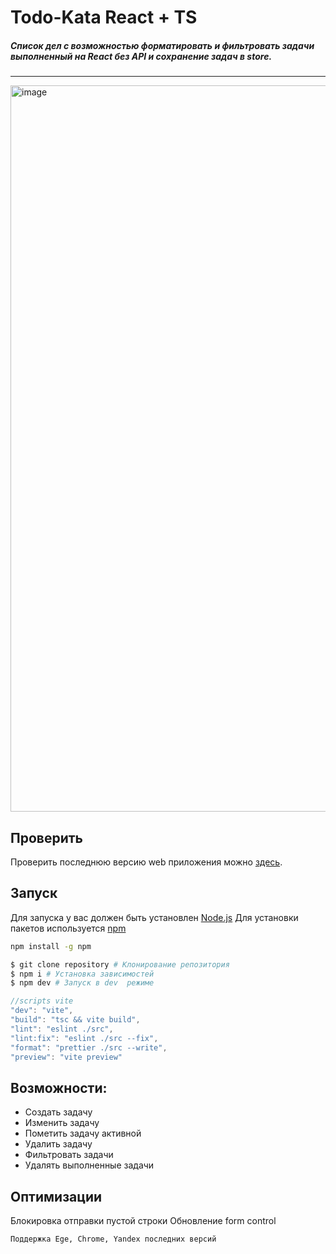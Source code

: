 # Todo-Kata React + TS

##### Cписок дел c возможностью форматировать и фильтровать задачи выполненный на React без API и сохранение задач в store.

---

<img width="1162" alt="image" src="https://github.com/Binatik/images/assets/47430210/3f9862b8-b6a5-494c-8207-2c8bea677ee0">

## Проверить

Проверить последнюю версию web приложения можно [здесь](https://react-todo-kata.netlify.app/).

## Запуск

Для запуска у вас должен быть установлен [Node.js](http://nodejs.org)
Для установки пакетов используется [npm](https://www.npmjs.com)

```bash
npm install -g npm
```

```bash
$ git clone repository # Клонирование репозитория
$ npm i # Установка зависимостей
$ npm dev # Запуск в dev  режиме
```

```js
//scripts vite
"dev": "vite",
"build": "tsc && vite build",
"lint": "eslint ./src",
"lint:fix": "eslint ./src --fix",
"format": "prettier ./src --write",
"preview": "vite preview"
```

## Возможности:

- Cоздать задачу
- Изменить задачу
- Пометить задачу активной
- Удалить задачу
- Фильтровать задачи
- Удалять выполненные задачи

## Оптимизации

Блокировка отправки пустой строки
Обновление form control

`Поддержка Ege, Chrome, Yandex последних версий`
